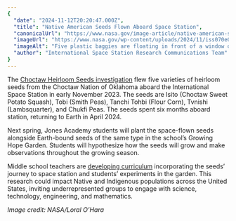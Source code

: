 ```yaml
---
{
  "date": "2024-11-12T20:20:47.000Z",
  "title": "Native American Seeds Flown Aboard Space Station",
  "canonicalUrl": "https://www.nasa.gov/image-article/native-american-seeds-flown-aboard-space-station/",
  "imageUrl": "https://www.nasa.gov/wp-content/uploads/2024/11/iss070e028324orig.jpg",
  "imageAlt": "Five plastic baggies are floating in front of a window on the space station. Each baggie holds a different kind of seed with a corresponding label on the outside. Some of the labels read “Choctaw Sweet Potato Squash,” “Choctaw Smith Peas,” and “Choctaw Corn Flour.”",
  "author": "International Space Station Research Communications Team"
}
---
```


The [Choctaw Heirloom Seeds investigation](https://www.nasa.gov/mission/station/research-explorer/investigation/?#id=9134) flew five varieties of heirloom seeds from the Choctaw Nation of Oklahoma aboard the International Space Station in early November 2023. The seeds are Isito (Choctaw Sweet Potato Squash), Tobi (Smith Peas), Tanchi Tohbi (Flour Corn), Tvnishi (Lambsquarter), and Chukfi Peas. The seeds spent six months aboard station, returning to Earth in April 2024.

Next spring, Jones Academy students will plant the space-flown seeds alongside Earth-bound seeds of the same type in the school’s Growing Hope Garden. Students will hypothesize how the seeds will grow and make observations throughout the growing season.

Middle school teachers are [developing curriculum](https://science.nasa.gov/learning-resources/science-activation/native-earth-native-sky-professional-development-at-the-choctaw-cultural-center/) incorporating the seeds’ journey to space station and students’ experiments in the garden. This research could impact Native and Indigenous populations across the United States, inviting underrepresented groups to engage with science, technology, engineering, and mathematics.

_Image credit: NASA/Loral O’Hara_
